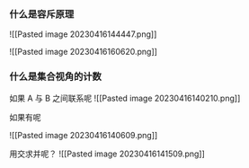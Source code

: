 
### 什么是容斥原理

![[Pasted image 20230416144447.png]]



![[Pasted image 20230416160620.png]]





### 什么是集合视角的计数

如果 A 与 B 之间联系呢
![[Pasted image 20230416140210.png]]

如果有呢

![[Pasted image 20230416140609.png]]

用交求并呢？
![[Pasted image 20230416141509.png]]



